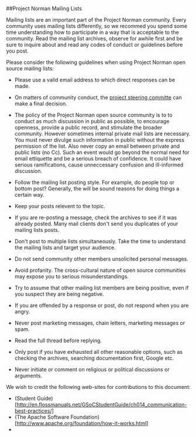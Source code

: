 
##Project Norman Mailing Lists

Mailing lists are an important part of the Project Norman community. Every community uses mailing lists differently, so we recommed you spend some time understanding how to participate in a way that is acceptable to the community. Read the mailing list archives, observe for awhile first and be sure to inquire about and read any codes of conduct or guidelines before you post.

Please consider the following guidelines when using Project Norman open source mailing lists:

+ Please use a valid email address to which direct responses can be made.

+ On matters of community conduct, the [project steering committe](https://github.wdf.sap.corp/Norman/Norman/wiki/Project-Norman-Project-Management) can make a final decision.

+ The policy of the Project Norman open source community is to to conduct as much discussion in public as possible, to encourage openness, provide a public record, and stimulate the broader community. However sometimes internal private mail lists are necessary. You must never divulge such information in public without the express permission of the list. Also never copy an email between private and public lists (no Cc). Such an event would go beyond the normal need for email ettiquette and be a serious breach of confidence. It could have serious ramifications, cause unneccessary confusion and ill-informed discussion.

+ Follow the mailing list posting style. For example, do people top or bottom post? Generally, the will be sound reasons for doing things a certain way.

+ Keep your posts  relevent to the topic. 

+ If you are re-posting a message, check the archives to see if it was already posted. Many mail clients don't send you duplicates of your mailing lists posts.

+ Don't post to multiple lists simultaneously. Take the time to understand the mailing lists and target your audience. 

+ Do not send community other members unsolicited personal messages. 

+  Avoid profanity. The cross-cultural nature of open source communities may expose you to serious misunderstandings.
 
+ Try to assume that other mailing list members are being positive, even if you suspect they are being negative.

+ If you are offended by a response or post, do not respond when you are angry.

+ Never post marketing messages, chain letters, marketing messages or spam.

+ Read the full thread before replying. 

+ Only post if you have exhausted all other reasonable options, such as checking the archives, searching documentation first, Google etc.

+ Never initiate or comment on religious or political discussions or arguments. 

We wish to credit the following web-sites for contributions to this document:
+ (Student Guide)[http://en.flossmanuals.net/GSoCStudentGuide/ch014_communication-best-practices/]
+ (The Apache Software Foundation)[http://www.apache.org/foundation/how-it-works.html]
+ 


